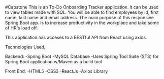#Capstone
This is an To-Do Onboarding Tracker application. It can be used to view tables made with SQL. You will be able to find employees by id, first name, last name and email address. The main purpose of this responsive Spring Boot app. is to increase productivity in the workplace and take some of HR's load off.  

This application has acceses to a RESTful API from React using axios.

Technologies Used,

Backend:
-Spring Boot
-MySQL Database
-Uses Spring Tool Suite (STS) for Spring Boot application w/Maven as a build tool

Front End:
-HTML5
-CSS3
-ReactJs
-Axios Library

